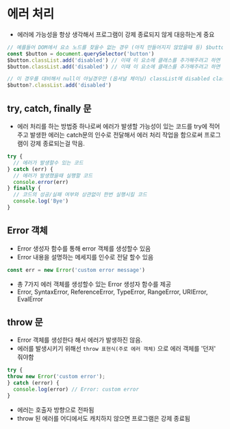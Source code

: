 # 에러 처리 

- 에러에 가능성을 항상 생각해서 프로그램이 강제 종료되지 않게 대응하는게 중요

```javascript
// 예를들어 DOM에서 요소 노드를 찾을수 없는 경우 (아직 만들어지지 않았을때 등) $button에는 null이 담길수도 있음
const $button = document.querySelector('button')
$button.classList.add('disabled') // 이때 이 요소에 클래스를 추가해주려고 하면 TypeError: cannot read property classList of null 가 발생
$button.classList.add('disabled') // 이때 이 요소에 클래스를 추가해주려고 하면 TypeError: 

// 이 경우를 대비해서 null이 아닐경우만 (옵셔널 체이닝) classList에 disabled class를 추가하도록 하는 대응이 필요함
$button?.classList.add('disabled')

```

## try, catch, finally 문

- 에러 처리를 하는 방법중 하나로써 에러가 발생할 가능성이 있는 코드를 try에 적어주고 발생한 에러는 catch문의 인수로 전달해서 에러 처리 작업을 함으로써 프로그램이 강제 종료되는걸 막음.

```javascript
try {
  // 에러가 발생할수 있는 코드
} catch (err) {
  // 에러가 발생했을때 실행할 코드
  console.error(err)
} finally {
  // 코드의 성공/실패 여부와 상관없이 한번 실행시킬 코드
  console.log('Bye')
}

```

## Error 객체

- Error 생성자 함수를 통해 error 객체를 생성할수 있음 
- Error 내용을 설명하는 메세지를 인수로 전달 할수 있음

```javascript
const err = new Error('custom error message')
```

- 총 7가지 에러 객체를 생성할수 있는 Error 생성자 함수를 제공
- Error, SyntaxError, ReferenceError, TypeError, RangeError, URIError, EvalError

## throw 문

- Error 객체를 생성한다 해서 에러가 발생하진 않음. 
- 에러를 발생시키기 위해선 `throw 표현식(주로 에러 객체)` 으로 에러 객체를 '던저' 줘야함

```javascript
try {
throw new Error('custom error');
} catch (error) {
  console.log(error) // Error: custom error
} 
```

- 에러는 호출자 방향으로 전파됨
- throw 된 에러를 어디에서도 캐치하지 않으면 프로그램은 강제 종료됨